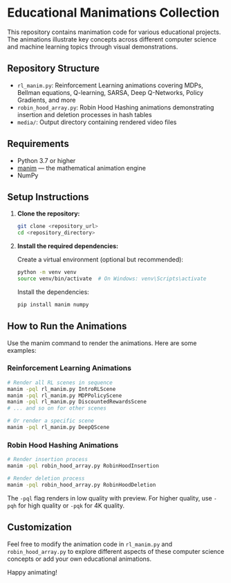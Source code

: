 # Educational Manimations Collection

This repository contains manimation code for various educational projects. The animations illustrate key concepts across different computer science and machine learning topics through visual demonstrations.

## Repository Structure

- `rl_manim.py`: Reinforcement Learning animations covering MDPs, Bellman equations, Q-learning, SARSA, Deep Q-Networks, Policy Gradients, and more
- `robin_hood_array.py`: Robin Hood Hashing animations demonstrating insertion and deletion processes in hash tables
- `media/`: Output directory containing rendered video files

## Requirements

- Python 3.7 or higher
- [manim](https://www.manim.community/) — the mathematical animation engine
- NumPy

## Setup Instructions

1. **Clone the repository:**

    ```bash
    git clone <repository_url>
    cd <repository_directory>
    ```

2. **Install the required dependencies:**

    Create a virtual environment (optional but recommended):

    ```bash
    python -m venv venv
    source venv/bin/activate  # On Windows: venv\Scripts\activate
    ```

    Install the dependencies:

    ```bash
    pip install manim numpy
    ```

## How to Run the Animations

Use the manim command to render the animations. Here are some examples:

### Reinforcement Learning Animations

```bash
# Render all RL scenes in sequence
manim -pql rl_manim.py IntroRLScene
manim -pql rl_manim.py MDPPolicyScene
manim -pql rl_manim.py DiscountedRewardsScene
# ... and so on for other scenes

# Or render a specific scene
manim -pql rl_manim.py DeepQScene
```

### Robin Hood Hashing Animations

```bash
# Render insertion process
manim -pql robin_hood_array.py RobinHoodInsertion

# Render deletion process
manim -pql robin_hood_array.py RobinHoodDeletion
```

The `-pql` flag renders in low quality with preview. For higher quality, use `-pqh` for high quality or `-pqk` for 4K quality.

## Customization

Feel free to modify the animation code in `rl_manim.py` and `robin_hood_array.py` to explore different aspects of these computer science concepts or add your own educational animations.

Happy animating!